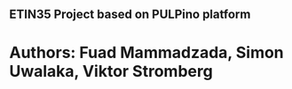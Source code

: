 ## ETIN35 Project based on PULPino platform
# Authors: Fuad Mammadzada, Simon Uwalaka, Viktor Stromberg
